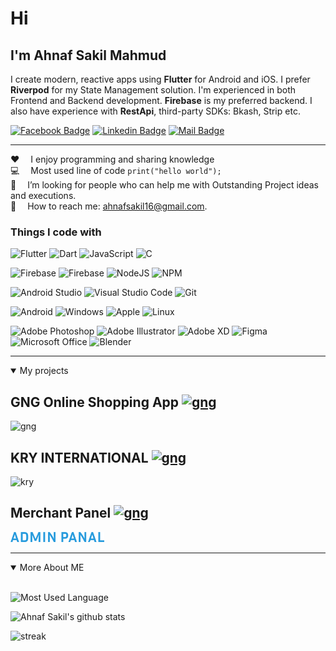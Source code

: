 # Hi

## I'm Ahnaf Sakil Mahmud

I create modern, reactive apps using **Flutter** for Android and iOS. I prefer **Riverpod** for my State Management solution. I'm experienced in both Frontend and Backend development. **Firebase** is my preferred backend. I also have experience with **RestApi**, third-party SDKs: Bkash, Strip etc.

[![Facebook Badge](https://img.shields.io/badge/Facebook-1877F2?style=for-the-badge&logo=facebook&logoColor=white)](https://www.facebook.com/ahnaf.coom/)
[![Linkedin Badge](https://img.shields.io/badge/LinkedIn-0077B5?style=for-the-badge&logo=linkedin&logoColor=white)](https://www.linkedin.com/in/ahnaf-sakil-8b008622b)
[![Mail Badge](https://img.shields.io/badge/Gmail-D14836?style=for-the-badge&logo=gmail&logoColor=white)](mailto:ahnafsakil16@gmail.com)

---

:hearts: &emsp;I enjoy programming and sharing knowledge \
:computer: &emsp;Most used line of code `print("hello world");` \
🤔 &emsp;I’m looking for people who can help me with Outstanding Project ideas and executions.\
:e-mail: &emsp;How to reach me: ahnafsakil16@gmail.com.

### Things I code with

![Flutter](https://img.shields.io/badge/Flutter-%2302569B.svg?style=for-the-badge&logo=Flutter&logoColor=white)
![Dart](https://img.shields.io/badge/dart-%230175C2.svg?style=for-the-badge&logo=dart&logoColor=white)
![JavaScript](https://img.shields.io/badge/javascript-%23323330.svg?style=for-the-badge&logo=javascript&logoColor=%23F7DF1E)
![C](https://img.shields.io/badge/c-%2300599C.svg?style=for-the-badge&logo=c&logoColor=white)

![Firebase](https://img.shields.io/badge/firebase-%23039BE5.svg?style=for-the-badge&logo=firebase)
![Firebase](https://img.shields.io/badge/Appwrite-%23039BE5.svg?style=for-the-badge&logo=Appwrite&logoColor=white)
![NodeJS](https://img.shields.io/badge/node.js-6DA55F?style=for-the-badge&logo=node.js&logoColor=white)
![NPM](https://img.shields.io/badge/NPM-%23CB3837.svg?style=for-the-badge&logo=npm&logoColor=white)

![Android Studio](https://img.shields.io/badge/Android%20Studio-3DDC84.svg?style=for-the-badge&logo=android-studio&logoColor=white)
![Visual Studio Code](https://img.shields.io/badge/Visual%20Studio%20Code-0078d7.svg?style=for-the-badge&logo=visual-studio-code&logoColor=white)
![Git](https://img.shields.io/badge/git-%23F05033.svg?style=for-the-badge&logo=git&logoColor=white)

![Android](https://img.shields.io/badge/Android-3DDC84?style=for-the-badge&logo=android&logoColor=white)
![Windows](https://img.shields.io/badge/Windows-0078D6?style=for-the-badge&logo=windows&logoColor=white)
![Apple](https://img.shields.io/badge/iOS-000000?style=for-the-badge&logo=Apple&logoColor=white)
![Linux](https://img.shields.io/badge/Linux-FCC624?style=for-the-badge&logo=linux&logoColor=black)

![Adobe Photoshop](https://img.shields.io/badge/adobe%20photoshop-%2331a8ff.svg?style=for-the-badge&logo=adobe%20photoshop&logoColor=white)
![Adobe Illustrator](https://img.shields.io/badge/adobe%20illustrator-%23ff9a00.svg?style=for-the-badge&logo=adobe%20illustrator&logoColor=white)
![Adobe XD](https://img.shields.io/badge/Adobe%20XD-470137?style=for-the-badge&logo=Adobe%20XD&logoColor=#FF61F6)
![Figma](https://img.shields.io/badge/figma-%23F24E1E.svg?style=for-the-badge&logo=figma&logoColor=white)
![Microsoft Office](https://img.shields.io/badge/Microsoft_Office-B7472A?style=for-the-badge&logo=microsoft-office&logoColor=white)
![Blender](https://img.shields.io/badge/Blender-e37200.svg?style=for-the-badge&logo=Blender&logoColor=white)

---

<details open>
<summary>
<h> My projects</h>
</summary>

<h2> GNG Online Shopping App
<a href="https://play.google.com/store/apps/details?id=com.gng.android"> <img src="https://static.wikia.nocookie.net/google/images/2/24/Play_Store.png/revision/latest?cb=20221106121609" alt="gng" width =20></a>
</h2>

<img src="https://play-lh.googleusercontent.com/Zz5cN3ukbXYOPijn28zhn94VXlwMFP868cOftvkjSJWv_BJ9-2Uachu3CICgLztYzwY=s48-rw" alt="gng">

<h2> KRY INTERNATIONAL
<a href="https://play.google.com/store/apps/details?id=com.kry.intl"> <img src="https://static.wikia.nocookie.net/google/images/2/24/Play_Store.png/revision/latest?cb=20221106121609" alt="gng" width =20></a>
</h2>

<img src="https://play-lh.googleusercontent.com/7x7ipa-QON2B0oruutqcOjwmLLhELZSnIzAKoplbRMQ7oeaHzJFXEtKRD92T5P4mRo0=w240-h480-rw" alt="kry"  width =50>

<h2> Merchant Panel
<a href="https://github.com/Ahnaf16/merchant_panel"> <img src="https://github.githubassets.com/images/modules/logos_page/GitHub-Mark.png" alt="gng" width =25></a>
</h2>

<img src="https://github.com/Ahnaf16/merchant_panel/blob/main/assets/logo/logo_l.png?raw=true" alt="kry"  width =150>

</details>

---

<details open>
<summary>
More About ME
</summary>
<br>

![Most Used Language](https://github-readme-stats.vercel.app/api/top-langs?username=Ahnaf16&show_icons=true&layout=compact&exclude_repo=ahnaf16.github.io,admin_panal)

![Ahnaf Sakil's github stats](https://github-readme-stats.vercel.app/api?username=Ahnaf16&show_icons=true&count_private=true&theme=city_lights )

![streak](https://github-readme-streak-stats.herokuapp.com/?user=Ahnaf16)

</details>
